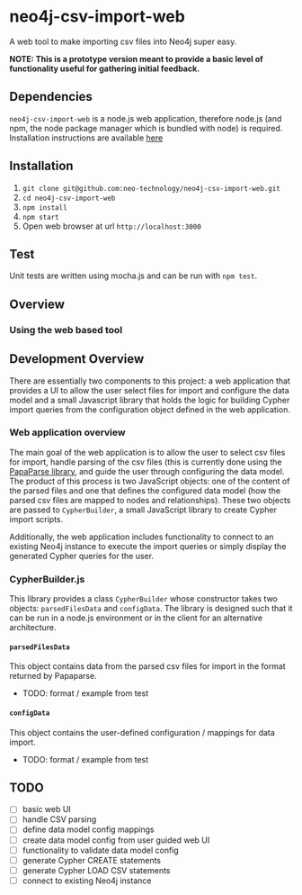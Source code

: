 # neo4j-csv-import-web


A web tool to make importing csv files into Neo4j super easy.

**NOTE: This is a prototype version meant to provide a basic level of functionality useful for gathering initial feedback.**

## Dependencies

`neo4j-csv-import-web` is a node.js web application, therefore node.js (and npm, the node package manager which is bundled with node) is required. Installation instructions are available [here](http://nodejs.org)

## Installation

1. `git clone git@github.com:neo-technology/neo4j-csv-import-web.git`
1. `cd neo4j-csv-import-web`
1. `npm install`
1. `npm start`
1. Open web browser at url `http://localhost:3000`

## Test

Unit tests are written using mocha.js and can be run with `npm test`.

## Overview

### Using the web based tool

## Development Overview

There are essentially two components to this project: a web application that provides a UI to allow the user select files for import and configure the data model and a small Javascript library that holds the logic for building Cypher import queries from the configuration object defined in the web application.
 
 ### Web application overview
 
 The main goal of the web application is to allow the user to select csv files for import, handle parsing of the csv files (this is currently done using the [PapaParse library](https://github.com/mholt/PapaParse), and guide the user through configuring the data model. The product of this process is two JavaScript objects: one of the content of the parsed files and one that defines the configured data model (how the parsed csv files are mapped to nodes and relationships). These two objects are passed to `CypherBuilder`, a small JavaScript library to create Cypher import scripts.
 
 Additionally, the web application includes functionality to connect to an existing Neo4j instance to execute the import queries or simply display the generated Cypher queries for the user.
 
 ### CypherBuilder.js
 
 This library provides a class `CypherBuilder` whose constructor takes two objects: `parsedFilesData` and `configData`. The library is designed such that it can be run in a node.js environment or in the client for an alternative architecture.
 
 #### `parsedFilesData`
 
 This object contains data from the parsed csv files for import in the format returned by Papaparse. 
 
 * TODO: format / example from test
 
 #### `configData`
 
 This object contains the user-defined configuration / mappings for data import.
  
* TODO: format / example from test

## TODO

- [ ] basic web UI
- [ ] handle CSV parsing
- [ ] define data model config mappings
- [ ] create data model config from user guided web UI 
- [ ] functionality to validate data model config
- [ ] generate Cypher CREATE statements
- [ ] generate Cypher LOAD CSV statements
- [ ] connect to existing Neo4j instance